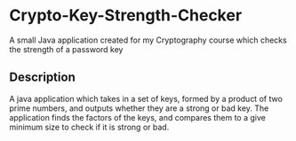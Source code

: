 Crypto-Key-Strength-Checker
===========================

A small Java application created for my Cryptography course which checks the strength of a password key

Description
------------

A java application which takes in a set of keys, formed by a product of two prime numbers, and outputs whether they are a strong or bad key.
The application finds the factors of the keys, and compares them to a give minimum size to check if it is strong or bad.
